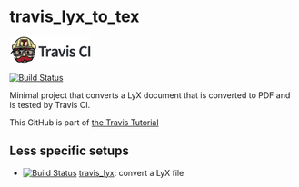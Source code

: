 # travis_lyx_to_tex

[![Travis CI logo](TravisCI.png)](https://travis-ci.org)

[![Build Status](https://travis-ci.org/richelbilderbeek/travis_lyx_to_tex.svg?branch=master)](https://travis-ci.org/richelbilderbeek/travis_lyx_to_tex)

Minimal project that converts a LyX document that is converted to PDF and is tested by Travis CI.

This GitHub is part of [the Travis Tutorial](https://github.com/richelbilderbeek/travis_tutorial)

## Less specific setups

 * [![Build Status](https://travis-ci.org/richelbilderbeek/travis_lyx.svg?branch=master)](https://travis-ci.org/richelbilderbeek/travis_lyx) [travis_lyx](https://github.com/richelbilderbeek/travis_lyx): convert a LyX file
